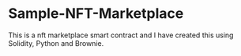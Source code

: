 # Sample-NFT-Marketplace
This is a nft marketplace smart contract and I have created this using Solidity, Python and Brownie.
